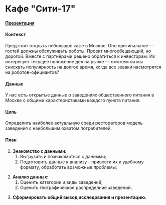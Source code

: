 # Кафе "Сити-17"

#### [Презентация](https://drive.google.com/file/d/1HCZSx8w9Ll0ogcpaHZpFI-ey0YBJ4GnX/view?usp=sharing)

#### Контекст

Предстоит открыть небольшое кафе в Москве. Оно оригинальное — гостей должны обслуживать роботы. Проект многообещающий, но дорогой. Вместе с партнёрами решено обратиться к инвесторам. Их интересует текущее положение дел на рынке — сможем ли мы снискать популярность на долгое время, когда все зеваки насмотрятся на роботов-официантов?

#### Данные

У нас есть открытые данные о заведениях общественного питания в Москве с общими характеристиками каждого пункта питания.

#### Цель

Определить наиболее актуальную среди рестораторов модель заведения с наибольшим охватом потребителей.

#### План

1. **Знакомство с данными:**
    1. Выгрузить и познакомиться с данными;
    1. Подготовить данные к анализу - привести их к удобному формату, обработать возможные проблемы;<p></p><p></p>
1. **Анализ данных:**
    1. Оценить категории и виды заведений;
    1. Оценить географическое распределние заведений;<p></p><p></p>
1. **Сформировать общий вывод исследования и презентацию.**